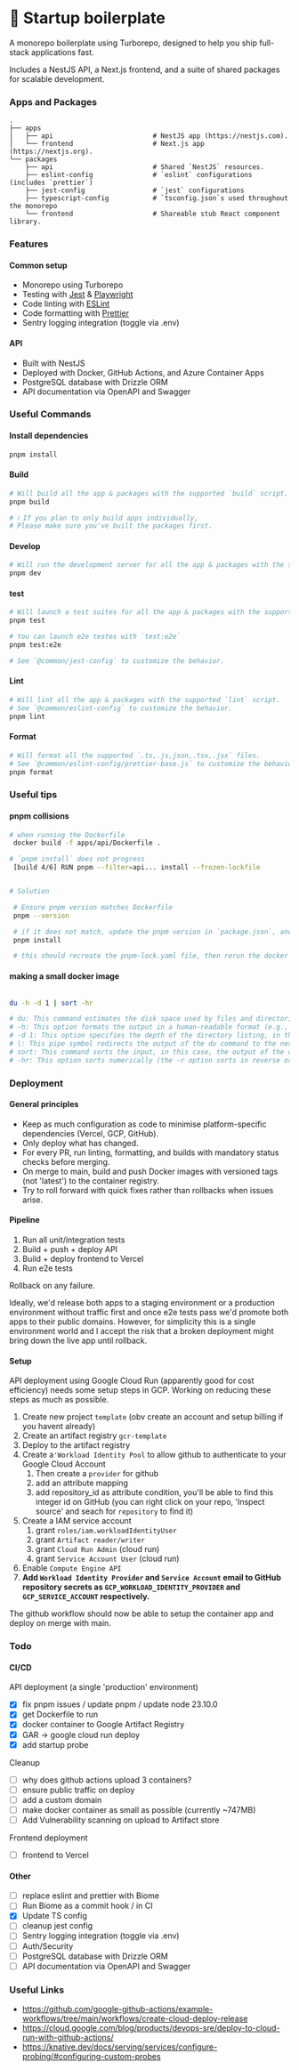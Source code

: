 # 🚀 Startup boilerplate

A monorepo boilerplate using Turborepo, designed to help you ship full-stack applications fast.

Includes a NestJS API, a Next.js frontend, and a suite of shared packages for scalable development.

### Apps and Packages

    .
    ├── apps
    │   ├── api                         # NestJS app (https://nestjs.com).
    │   └── frontend                    # Next.js app (https://nextjs.org).
    └── packages
        ├── api                         # Shared `NestJS` resources.
        ├── eslint-config               # `eslint` configurations (includes `prettier`)
        ├── jest-config                 # `jest` configurations
        ├── typescript-config           # `tsconfig.json`s used throughout the monorepo
        └── frontend                    # Shareable stub React component library.

### Features

#### Common setup

- Monorepo using Turborepo
- Testing with [Jest](https://jestjs.io/) & [Playwright](https://playwright.dev/)
- Code linting with [ESLint](https://eslint.org/)
- Code formatting with [Prettier](https://prettier.io)
- Sentry logging integration (toggle via .env)

#### API

- Built with NestJS
- Deployed with Docker, GitHub Actions, and Azure Container Apps
- PostgreSQL database with Drizzle ORM
- API documentation via OpenAPI and Swagger

### Useful Commands

#### Install dependencies

```bash
pnpm install
```

#### Build

```bash
# Will build all the app & packages with the supported `build` script.
pnpm build

# ℹ️ If you plan to only build apps individually,
# Please make sure you've built the packages first.
```

#### Develop

```bash
# Will run the development server for all the app & packages with the supported `dev` script.
pnpm dev
```

#### test

```bash
# Will launch a test suites for all the app & packages with the supported `test` script.
pnpm test

# You can launch e2e testes with `test:e2e`
pnpm test:e2e

# See `@common/jest-config` to customize the behavior.
```

#### Lint

```bash
# Will lint all the app & packages with the supported `lint` script.
# See `@common/eslint-config` to customize the behavior.
pnpm lint
```

#### Format

```bash
# Will format all the supported `.ts,.js,json,.tsx,.jsx` files.
# See `@common/eslint-config/prettier-base.js` to customize the behavior.
pnpm format
```

### Useful tips

#### pnpm collisions

```bash
# when running the Dockerfile
 docker build -f apps/api/Dockerfile .

# `pnpm install` does not progress
 [build 4/6] RUN pnpm --filter=api... install --frozen-lockfile


# Solution

 # Ensure pnpm version matches Dockerfile
 pnpm --version

 # if it does not match, update the pnpm version in `package.json`, and run
 pnpm install

 # this should recreate the pnpm-lock.yaml file, then rerun the docker build command
```

#### making a small docker image

```bash

du -h -d 1 | sort -hr

# du: This command estimates the disk space used by files and directories.
# -h: This option formats the output in a human-readable format (e.g., KB, MB, GB).
# -d 1: This option specifies the depth of the directory listing, in this case, only listing the immediate subdirectories (level 1).
# |: This pipe symbol redirects the output of the du command to the next command.
# sort: This command sorts the input, in this case, the output of the du command.
# -hr: This option sorts numerically (the -r option sorts in reverse order, so largest to smallest).

```

### Deployment

#### General principles

- Keep as much configuration as code to minimise platform-specific dependencies (Vercel, GCP, GitHub).
- Only deploy what has changed.
- For every PR, run linting, formatting, and builds with mandatory status checks before merging.
- On merge to main, build and push Docker images with versioned tags (not 'latest') to the container registry.
- Try to roll forward with quick fixes rather than rollbacks when issues arise.

#### Pipeline

1. Run all unit/integration tests
2. Build + push + deploy API
3. Build + deploy frontend to Vercel
4. Run e2e tests

Rollback on any failure.

Ideally, we'd release both apps to a staging environment or a production environment without traffic first and once e2e tests pass we'd promote both apps to their public domains. However, for simplicity this is a single environment world and I accept the risk that a broken deployment might bring down the live app until rollback.

#### Setup

API deployment using Google Cloud Run (apparently good for cost efficiency) needs some setup steps in GCP. Working on reducing these steps as much as possible.

1. Create new project `template` (obv create an account and setup billing if you havent already)
2. Create an artifact registry `gcr-template`
3. Deploy to the artifact registry
4. Create a`'Workload Identity Pool` to allow github to authenticate to your Google Cloud Account
   1. Then create a `provider` for github
   2. add an attribute mapping
   3. add repository_id as attribute condition, you'll be able to find this integer id on GitHub (you can right click on your repo, 'Inspect source' and seach for `repository` to find it)
5. Create a IAM service account
   1. grant `roles/iam.workloadIdentityUser`
   2. grant `Artifact reader/writer`
   3. grant `Cloud Run Admin` (cloud run)
   4. grant `Service Account User` (cloud run)
6. Enable `Compute Engine API`
7. **Add `Workload Identity Provider` and `Service Account` email to GitHub repository secrets as `GCP_WORKLOAD_IDENTITY_PROVIDER` and `GCP_SERVICE_ACCOUNT` respectively.**

The github workflow should now be able to setup the container app and deploy on merge with main.

### Todo

#### CI/CD

API deployment (a single 'production' environment)

- [x] fix pnpm issues / update pnpm / update node 23.10.0
- [x] get Dockerfile to run
- [x] docker container to Google Artifact Registry
- [x] GAR -> google cloud run deploy
- [x] add startup probe

Cleanup

- [ ] why does github actions upload 3 containers?
- [ ] ensure public traffic on deploy
- [ ] add a custom domain
- [ ] make docker container as small as possible (currently ~747MB)
- [ ] Add Vulnerability scanning on upload to Artifact store

Frontend deployment

- [ ] frontend to Vercel

#### Other

- [ ] replace eslint and prettier with Biome
- [ ] Run Biome as a commit hook / in CI
- [x] Update TS config
- [ ] cleanup jest config
- [ ] Sentry logging integration (toggle via .env)
- [ ] Auth/Security
- [ ] PostgreSQL database with Drizzle ORM
- [ ] API documentation via OpenAPI and Swagger

### Useful Links

- https://github.com/google-github-actions/example-workflows/tree/main/workflows/create-cloud-deploy-release
- https://cloud.google.com/blog/products/devops-sre/deploy-to-cloud-run-with-github-actions/
- https://knative.dev/docs/serving/services/configure-probing/#configuring-custom-probes
